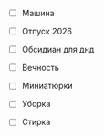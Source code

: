 - [ ] Машина
- [ ] Отпуск 2026
- [ ] Обсидиан для днд
- [ ] Вечность
- [ ] Миниатюрки
- [ ] Уборка
- [ ] Стирка

